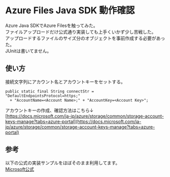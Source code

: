 # Azure Files Java SDK 動作確認

Azure Java SDKでAzure Filesを触ってみた。  
ファイルアップロードだけ公式通り実装しても上手くいかず少し苦戦した。  
アップロードするファイルのサイズ分のオブジェクトを事前作成する必要があった。  
JUnitは書いてません。

## 使い方
接続文字列にアカウント名とアカウントキーをセットする。

    public static final String connectStr = "DefaultEndpointsProtocol=https;"
      + "AccountName=<Account Name>;" + "AccountKey=<Account Key>";

アカウントキーの作成、確認方法はこちら↓  
[https://docs.microsoft.com/ja-jp/azure/storage/common/storage-account-keys-manage?tabs=azure-portal](https://docs.microsoft.com/ja-jp/azure/storage/common/storage-account-keys-manage?tabs=azure-portal)

## 参考
以下の公式の実装サンプルをほぼそのまま利用してます。  
[Microsoft公式](https://docs.microsoft.com/ja-jp/azure/storage/files/storage-java-how-to-use-file-storage?tabs=java)
